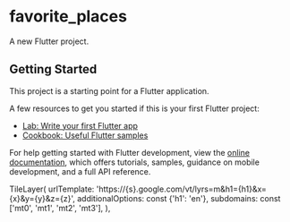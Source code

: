 # favorite_places

A new Flutter project.

## Getting Started

This project is a starting point for a Flutter application.

A few resources to get you started if this is your first Flutter project:

- [Lab: Write your first Flutter app](https://docs.flutter.dev/get-started/codelab)
- [Cookbook: Useful Flutter samples](https://docs.flutter.dev/cookbook)

For help getting started with Flutter development, view the
[online documentation](https://docs.flutter.dev/), which offers tutorials,
samples, guidance on mobile development, and a full API reference.


 TileLayer(
            urlTemplate:
                'https://{s}.google.com/vt/lyrs=m&h1={h1}&x={x}&y={y}&z={z}',
            additionalOptions: const {'h1': 'en'},
            subdomains: const ['mt0', 'mt1', 'mt2', 'mt3'],
          ),